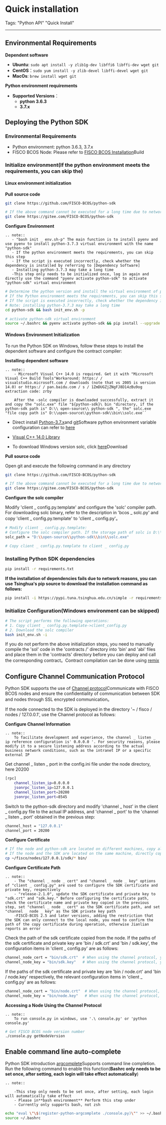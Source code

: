 # Quick installation

Tags: "Python API" "Quick Install"

----
## Environmental Requirements

**Dependent software**

- **Ubuntu**: `sudo apt install -y zlib1g-dev libffi6 libffi-dev wget git`
- **CentOS**：`sudo yum install -y zlib-devel libffi-devel wget git`
- **MacOs**: `brew install wget git`

**Python environment requirements**

- **Supported Versions**：
    - **python 3.6.3**
    - **3.7.x**

## Deploying the Python SDK

### Environmental Requirements
- Python environment: python 3.6.3, 3.7.x
- FISCO BCOS Node: Please refer to [FISCO BCOS Installation](../../quick_start/air_installation.md)Build


### Initialize environment(If the python environment meets the requirements, you can skip the)

#### **Linux environment initialization**

**Pull source code**

```bash
git clone https://github.com/FISCO-BCOS/python-sdk

# If the above command cannot be executed for a long time due to network problems, try the following command:
git clone https://gitee.com/FISCO-BCOS/python-sdk
```

**Configure Environment**

```eval_rst
.. note::
   - "bash init _ env.sh-p" The main function is to install pyenv and use pyenv to install python-3.7.3 virtual environment with the name "python-sdk"
   - If the python environment meets the requirements, you can skip this step
   - If the script is executed incorrectly, check whether the dependency is installed by referring to [Dependency Software]
   - Installing python-3.7.3 may take a long time
   -This step only needs to be initialized once, log in again and directly use the command "pyenv activate python-sdk" to activate "python-sdk" virtual environment
```

```bash
# Determine the python version and install the virtual environment of python 3.7.3 for the unqualified python environment, named python-sdk
# If the Python environment meets the requirements, you can skip this step
# If the script is executed incorrectly, check whether the dependency is installed by referring to [Dependency Software]
# Note: installing python-3.7.3 may take a long time
cd python-sdk && bash init_env.sh -p

# activate python-sdk virtual environment
source ~/.bashrc && pyenv activate python-sdk && pip install --upgrade pip
```

#### **Windows Environment Initialization**

To run the Python SDK on Windows, follow these steps to install the dependent software and configure the contract compiler:

**Installing dependent software**


```eval_rst
.. note::
    - Microsoft Visual C++ 14.0 is required. Get it with "Microsoft Visual C++ Build Tools"Workaround: https:/ / visualstudio.microsoft.com / downloads (note that vs 2005 is version 14.0) or https:/ / pan.baidu.com / s / 1ZmDUGZjZNgFJ8D14zBu9og extraction code: zrby

    After the -solc compiler is downloaded successfully, extract it and copy the "solc.exe" file "${python-sdk}\ bin "directory, if the python-sdk path is" D:\\ open-source\\ python-sdk ", the" solc.exe "file copy path is" D:\\open-source\\python-sdk\\bin\\solc.exe`` 
```

- Direct install [Python-3.7.x](https://www.python.org/downloads/release/python-373/)and [git](https://git-scm.com/download/win)Software
python environment variable configuration can refer to [here](https://jingyan.baidu.com/article/b0b63dbff271e24a4830708d.html)

- [Visual C++ 14.0 Library](https://visualstudio.microsoft.com/downloads)

- To download Windows version solc, click [here](https://github.com/ethereum/solidity/releases/download/v0.4.25/solidity-windows.zip)Download


**Pull source code**

Open git and execute the following command in any directory

```bash
git clone https://github.com/FISCO-BCOS/python-sdk

# If the above command cannot be executed for a long time due to network problems, try the following command:
git clone https://gitee.com/FISCO-BCOS/python-sdk
```


**Configure the solc compiler**

Modify 'client _ config.py.template' and configure the 'solc' compiler path. For downloading solc binary, refer to the description in 'bcos _ solc.py' and copy 'client _ config.py.template' to 'client _ config.py'。

```bash
# Modify client _ config.py.template: 
# Configure the solc compiler path. If the storage path of solc is D:\\ open-source\\ python-sdk\\ bin\\ solc.exe, configure solc _ path as follows:
solc_path = "D:\\open-source\\python-sdk\\bin\\solc.exe"

# Copy client _ config.py.template to client _ config.py
```

### **Installing Python SDK dependencies**

```bash
pip install -r requirements.txt
```

**If the installation of dependencies fails due to network reasons, you can use Tsinghua's pip source to download the installation command as follows:**

```bash
pip install -i https://pypi.tuna.tsinghua.edu.cn/simple -r requirements.txt
```

### Initialize Configuration(Windows environment can be skipped)

```bash
# The script performs the following operations:
# 1. Copy client _ config.py.template->client_config.py
# 2. Download the solc compiler
bash init_env.sh -i
```

If you do not perform the above initialization steps, you need to manually compile the 'sol' code in the 'contracts /' directory into 'bin' and 'abi' files and place them in the 'contracts' directory before you can deploy and call the corresponding contract。Contract compilation can be done using [remix](https://remix.ethereum.org)


## Configure Channel Communication Protocol

Python SDK supports the use of [Channel protocol](../../design/protocol_description.html#channelmessage-v1)Communicate with FISCO BCOS nodes and ensure the confidentiality of communication between SDK and nodes through SSL encrypted communication。

If the node connected to the SDK is deployed in the directory '~ / fisco / nodes / 127.0.0.1', use the Channel protocol as follows:

**Configure Channel Information**

```eval_rst
.. note::
    To facilitate development and experience, the channel _ listen _ ip reference configuration is' 0.0.0.0 '. For security reasons, please modify it to a secure listening address according to the actual business network conditions, such as the intranet IP or a specific external IP
```

Get channel _ listen _ port in the config.ini file under the node directory, here 20200
```bash
[rpc]
    channel_listen_ip=0.0.0.0
    jsonrpc_listen_ip=127.0.0.1
    channel_listen_port=20200
    jsonrpc_listen_port=8545
```
    
Switch to the python-sdk directory and modify 'channel _ host' in the client _ config.py file to the actual IP address, and 'channel _ port' to the 'channel _ listen _ port' obtained in the previous step:

```bash
channel_host = "127.0.0.1"
channel_port = 20200
```

**Configure Certificate**

```bash
# If the node and python-sdk are located on different machines, copy all related files in the node's sdk directory to the bin directory
# If the node and the SDK are located on the same machine, directly copy the node certificate to the SDK configuration directory
cp ~/fisco/nodes/127.0.0.1/sdk/* bin/
```

**Configure Certificate Path**

```eval_rst
.. note::
    - The "channel _ node _ cert" and "channel _ node _ key" options of "client _ config.py" are used to configure the SDK certificate and private key, respectively
    - "release-2.1.0", update the SDK certificate and private key to "sdk.crt" and "sdk.key." Before configuring the certificate path, check the certificate name and private key copied in the previous step, set "channel _ node _ cert" as the SDK certificate path, and set "channel _ node _ key" as the SDK private key path
    -FISCO-BCOS 2.5 and later versions, adding the restriction that the SDK can only connect to the local node, you need to confirm the path of the copy certificate during operation, otherwise Jianlian reports an error
```

Check the path of the sdk certificate copied from the node. If the paths of the sdk certificate and private key are 'bin / sdk.crt' and 'bin / sdk.key', the configuration items in 'client _ config.py' are as follows:

```bash
channel_node_cert = "bin/sdk.crt"  # When using the channel protocol, you need to set the sdk certificate. If you use the rpc protocol for communication, you can leave it blank
channel_node_key = "bin/sdk.key"   # When using the channel protocol, you need to set the sdk private key, such as using the rpc protocol communication, this can be left blank
```

If the paths of the sdk certificate and private key are 'bin / node.crt' and 'bin / node.key' respectively, the relevant configuration items in 'client _ config.py' are as follows:
```bash
channel_node_cert = "bin/node.crt"  # When using the channel protocol, you need to set the sdk certificate. If you use the rpc protocol for communication, you can leave it blank
channel_node_key = "bin/node.key"   # When using the channel protocol, you need to set the sdk private key, such as using the rpc protocol communication, this can be left blank
```

**Accessing a Node Using the Channel Protocol**

```eval_rst
.. note::
    To run console.py in windows, use '.\ console.py' or 'python console.py'
```

```bash
# Get FISCO BCOS node version number
./console.py getNodeVersion
```

## Enable command line auto-complete

Python SDK introduction [argcomplete](https://argcomplete.readthedocs.io/en/latest/)Supports command line completion. Run the following command to enable this function(**Bashrc only needs to be set once, after setting, each login will take effect automatically**)

```eval_rst
.. note::

    -This step only needs to be set once, after setting, each login will automatically take effect
    - Please in**bash environment** Perform this step under
    - Currently only supports bash, not zsh
```

```bash
echo "eval \"\$(register-python-argcomplete ./console.py)\"" >> ~/.bashrc
source ~/.bashrc
```
